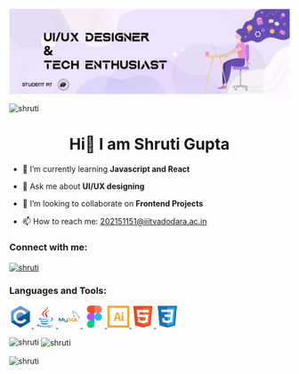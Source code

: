 ![Shruti Gupta Banner img](./ShrutiBanner.png)

<p align="left"> <img src="https://komarev.com/ghpvc/?username=shrutiiigupta&label=Profile%20views&color=0e75b6&style=flat" alt="shruti" /> </p>

<h1 align="center">Hi👋 I am Shruti Gupta</h1>
<!-- <h3 align="center"> UI/UX Designer and Tech Enthusiast</h3> -->

- 🌱 I’m currently learning **Javascript and React** 

- 💬 Ask me about **UI/UX designing**

- 👯 I’m looking to collaborate on **Frontend Projects**

- 📫 How to reach me: 202151151@iiitvadodara.ac.in

<h3 align="left">Connect with me:</h3>
<p align="left">
<a href="https://www.linkedin.com/in/shrutigupta0806/" target="blank"><img align="center" src="https://raw.githubusercontent.com/rahuldkjain/github-profile-readme-generator/master/src/images/icons/Social/linked-in-alt.svg" alt="shruti" height="30" width="40" /></a>
</p>

<h3 align="left">Languages and Tools:</h3>
<p align="left"> <a href="https://www.cprogramming.com/" target="_blank" rel="noreferrer"> <img src="https://raw.githubusercontent.com/devicons/devicon/master/icons/c/c-original.svg" alt="c" width="40" height="40"/> </a> <a href="https://www.java.com" target="_blank" rel="noreferrer"> <img src="https://raw.githubusercontent.com/devicons/devicon/master/icons/java/java-original.svg" alt="java" width="40" height="40"/> </a> <a href="https://www.mysql.com/" target="_blank" rel="noreferrer"> <img src="https://raw.githubusercontent.com/devicons/devicon/master/icons/mysql/mysql-original-wordmark.svg" alt="mysql" width="40" height="40"/> </a> <a href="https://www.figma.com/" target="_blank" rel="noreferrer"> <img src="https://github.com/devicons/devicon/blob/master/icons/figma/figma-original.svg" alt="figma" width="40" height="40"/> </a>  <a href="https://www.adobe.com/in/products/illustrator.html" target="_blank" rel="noreferrer"> <img src="https://github.com/devicons/devicon/blob/master/icons/illustrator/illustrator-line.svg" alt="illus" width="40" height="40"/> </a> <a href="https://www.w3schools.com/html/" target="_blank" rel="noreferrer"> <img src="https://github.com/devicons/devicon/blob/master/icons/html5/html5-original.svg" alt="illus" width="40" height="40"/> </a> <a href="https://www.w3schools.com/css/" target="_blank" rel="noreferrer"> <img src="https://github.com/devicons/devicon/blob/master/icons/css3/css3-original.svg" alt="illus" width="40" height="40"/> </a></p>

<p><img align="left" src="https://github-readme-stats.vercel.app/api/top-langs?username=shrutiiigupta&theme=tokyonight&show_icons=true&locale=en&layout=compact" alt="shruti" /></p>

<p>&nbsp;<img align="center" src="https://github-readme-stats.vercel.app/api?username=shrutiiigupta&theme=tokyonight&show_icons=true&locale=en" alt="shruti" /></p>

<p><img align="center" src="https://github-readme-streak-stats.herokuapp.com/?user=shrutiiigupta&theme=tokyonight&" alt="shruti" /></p>

<!--
**shrutiiigupta/shrutiiigupta** is a ✨ _special_ ✨ repository because its `README.md` (this file) appears on your GitHub profile.

Here are some ideas to get you started:

- 🔭 I’m currently working on ...
- 🌱 I’m currently learning ...
- 👯 I’m looking to collaborate on ...
- 🤔 I’m looking for help with ...
- 💬 Ask me about ...
- 📫 How to reach me: ...
- 😄 Pronouns: ...
- ⚡ Fun fact: ...
-->
